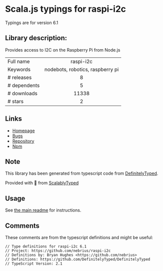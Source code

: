 
# Scala.js typings for raspi-i2c

Typings are for version 6.1

## Library description:
Provides access to I2C on the Raspberry Pi from Node.js

|                    |                 |
| ------------------ | :-------------: |
| Full name          | raspi-i2c |
| Keywords           | nodebots, robotics, raspberry pi |
| # releases         | 8 |
| # dependents       | 5 |
| # downloads        | 11338 |
| # stars            | 2 |

## Links
- [Homepage](https://github.com/nebrius/raspi-i2c)
- [Bugs](https://github.com/nebrius/raspi-i2c/issues)
- [Repository](https://github.com/nebrius/raspi-i2c)
- [Npm](https://www.npmjs.com/package/raspi-i2c)
    


## Note
This library has been generated from typescript code from [DefinitelyTyped](https://definitelytyped.org).

Provided with :purple_heart: from [ScalablyTyped](https://github.com/oyvindberg/ScalablyTyped)

## Usage
See [the main readme](../../readme.md) for instructions.

## Comments

These comments are from the typescript definitions and might be useful:
```
// Type definitions for raspi-i2c 6.1
// Project: https://github.com/nebrius/raspi-i2c
// Definitions by: Bryan Hughes <https://github.com/nebrius>
// Definitions: https://github.com/DefinitelyTyped/DefinitelyTyped
// TypeScript Version: 2.1

```

